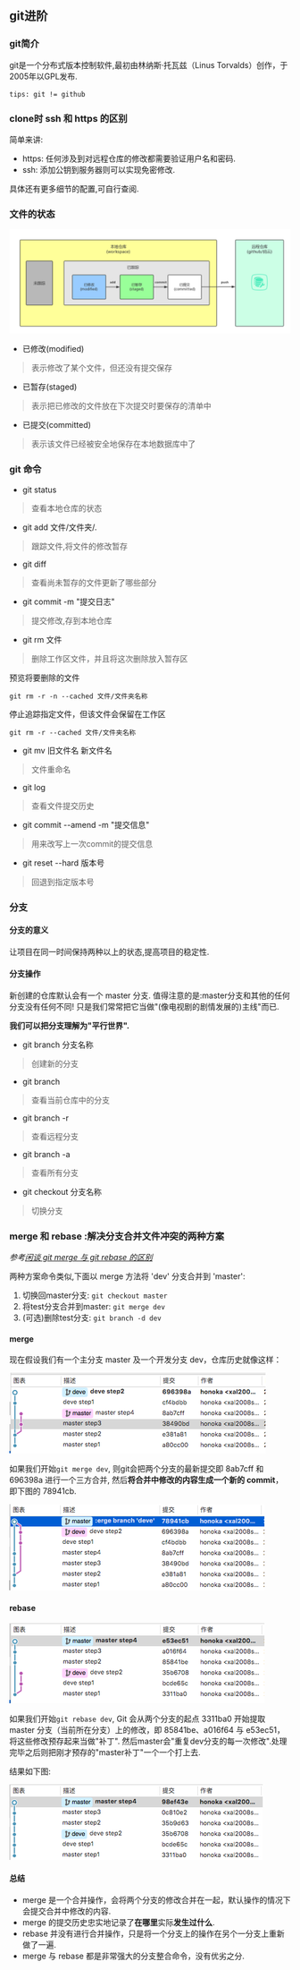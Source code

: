 ## git进阶

### git简介

git是一个分布式版本控制软件,最初由林纳斯·托瓦兹（Linus Torvalds）创作，于2005年以GPL发布.

    tips: git != github

### clone时 ssh 和 https 的区别

简单来讲:

+ https: 任何涉及到对远程仓库的修改都需要验证用户名和密码.
+ ssh: 添加公钥到服务器则可以实现免密修改.

具体还有更多细节的配置,可自行查阅.

### 文件的状态

![Git的文件状态](../../static/pic/git/git-life.png)

+ 已修改(modified)
>表示修改了某个文件，但还没有提交保存

+ 已暂存(staged)
>表示把已修改的文件放在下次提交时要保存的清单中

+ 已提交(committed)
>表示该文件已经被安全地保存在本地数据库中了

### git 命令

+ git status
>查看本地仓库的状态 

+ git add 文件/文件夹/.
>跟踪文件,将文件的修改暂存

+ git diff
>查看尚未暂存的文件更新了哪些部分

+ git commit -m "提交日志"
>提交修改,存到本地仓库

+ git rm 文件
>删除工作区文件，并且将这次删除放入暂存区

预览将要删除的文件

    git rm -r -n --cached 文件/文件夹名称

停止追踪指定文件，但该文件会保留在工作区

    git rm -r --cached 文件/文件夹名称

+ git mv 旧文件名 新文件名
>文件重命名

+ git log
>查看文件提交历史

+ git commit --amend -m "提交信息"
>用来改写上一次commit的提交信息

+ git reset --hard 版本号
>回退到指定版本号

### 分支

#### 分支的意义

让项目在同一时间保持两种以上的状态,提高项目的稳定性.

#### 分支操作

新创建的仓库默认会有一个 master 分支.
值得注意的是:master分支和其他的任何分支没有任何不同!
只是我们常常把它当做"(像电视剧的剧情发展的)主线"而已.

**我们可以把分支理解为"平行世界".**

+ git branch 分支名称
>创建新的分支

+ git branch
>查看当前仓库中的分支

+ git branch -r
>查看远程分支

+ git branch -a
>查看所有分支

+ git checkout 分支名称
>切换分支

### merge 和 rebase :解决分支合并文件冲突的两种方案

*参考[闲谈 git merge 与 git rebase 的区别](http://www.jianshu.com/p/c17472d704a0)*

两种方案命令类似,下面以 merge 方法将 'dev' 分支合并到 'master':

1. 切换回master分支: `git checkout master`
2. 将test分支合并到master: `git merge dev`
3. (可选)删除test分支: `git branch -d dev`

#### merge

现在假设我们有一个主分支 master 及一个开发分支 dev，仓库历史就像这样：

![初始仓库历史](../../static/pic/git/merge-0.png)

如果我们开始`git merge dev`,
则git会把两个分支的最新提交即 8ab7cff 和 696398a 进行一个三方合并,
然后**将合并中修改的内容生成一个新的 commit**，即下图的 78941cb.

![merge 合并图](../../static/pic/git/merge-1.png)

#### rebase

![rebase初始仓库历史](../../static/pic/git/rebase-0.png)

如果我们开始`git rebase dev`,
Git 会从两个分支的起点 3311ba0 开始提取 master 分支（当前所在分支）上的修改，即 85841be、a016f64 与 e53ec51，将这些修改预存起来当做"补丁".
然后master会"重复dev分支的每一次修改".处理完毕之后则把刚才预存的"master补丁"一个一个打上去.

结果如下图:

![rebase 合并图](../../static/pic/git/rebase-1.png)

#### 总结

+ merge 是一个合并操作，会将两个分支的修改合并在一起，默认操作的情况下会提交合并中修改的内容.
+ merge 的提交历史忠实地记录了**在哪里**实际**发生过什么**.
+ rebase 并没有进行合并操作，只是将一个分支上的操作在另个一分支上重新做了一遍.
+ merge 与 rebase 都是非常强大的分支整合命令，没有优劣之分.